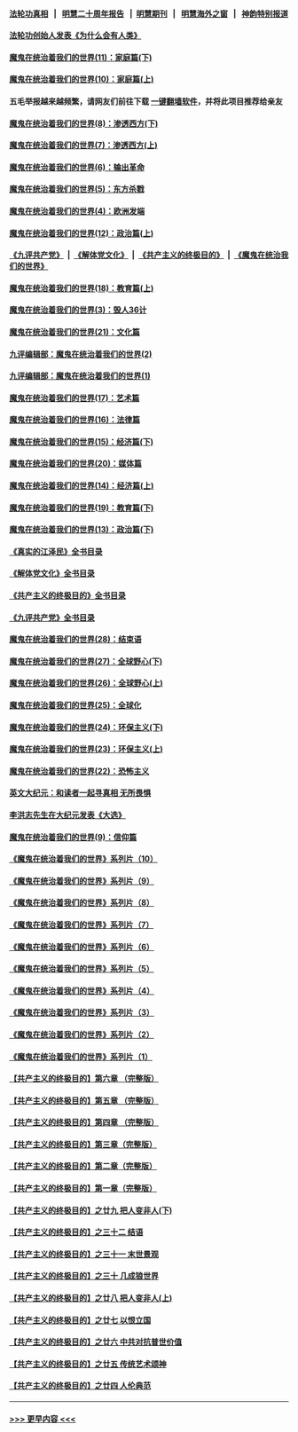 #### [法轮功真相](https://github.com/gfw-breaker/truth/blob/master/README.md?t=0) &nbsp;&nbsp;|&nbsp;&nbsp; [明慧二十周年报告](https://github.com/gfw-breaker/mh-reports/blob/master/README.md?t=0) &nbsp;&nbsp;|&nbsp;&nbsp;[明慧期刊](https://github.com/gfw-breaker/mh-qikan) &nbsp;&nbsp;|&nbsp;&nbsp; [明慧海外之窗](https://github.com/gfw-breaker/mh-news/blob/master/README.md?t=0) &nbsp;&nbsp;|&nbsp;&nbsp; [神韵特别报道](https://github.com/gfw-breaker/mh-news/blob/master/shenyun.md?t=0)
#### [法轮功创始人发表《为什么会有人类》](../pages/nsc422/n13912117.md?t=03022143) 
#### [魔鬼在统治着我们的世界(11)：家庭篇(下)](../pages/nsc422/n10440961.md?t=03022143) 
#### [魔鬼在统治着我们的世界(10)：家庭篇(上)](../pages/nsc422/n10435448.md?t=03022143) 
#### 五毛举报越来越频繁，请网友们前往下载 [一键翻墙软件](https://github.com/gfw-breaker/ssr-accounts)，并将此项目推荐给亲友
#### [魔鬼在统治着我们的世界(8)：渗透西方(下)](../pages/nsc422/n10429603.md?t=03022143) 
#### [魔鬼在统治着我们的世界(7)：渗透西方(上)](../pages/nsc422/n10426013.md?t=03022143) 
#### [魔鬼在统治着我们的世界(6)：输出革命](../pages/nsc422/n10421536.md?t=03022143) 
#### [魔鬼在统治着我们的世界(5)：东方杀戮](../pages/nsc422/n10417707.md?t=03022143) 
#### [魔鬼在统治着我们的世界(4)：欧洲发端](../pages/nsc422/n10414890.md?t=03022143) 
#### [魔鬼在统治着我们的世界(12)：政治篇(上)](../pages/nsc422/n10444576.md?t=03022143) 
#### [《九评共产党》](https://github.com/begood0513/9ping.md/blob/master/README.md) &nbsp;|&nbsp; [《解体党文化》](../../../../jtdwh.md/blob/master/README.md)  &nbsp;|&nbsp; [《共产主义的终极目的》](../../../../gczydzjmd.md/blob/master/README.md) &nbsp;|&nbsp; [《魔鬼在统治我们的世界》](../../../../mgztzwmdsj.md/blob/master/README.md) 
#### [魔鬼在统治着我们的世界(18)：教育篇(上)](../pages/nsc422/n10526970.md?t=03022143) 
#### [魔鬼在统治着我们的世界(3)：毁人36计](../pages/nsc422/n10411583.md?t=03022143) 
#### [魔鬼在统治着我们的世界(21)：文化篇](../pages/nsc422/n10597706.md?t=03022143) 
#### [九评编辑部：魔鬼在统治着我们的世界(2)](../pages/nsc422/n10410036.md?t=03022143) 
#### [九评编辑部：魔鬼在统治着我们的世界(1)](../pages/nsc422/n10406825.md?t=03022143) 
#### [魔鬼在统治着我们的世界(17)：艺术篇](../pages/nsc422/n10499093.md?t=03022143) 
#### [魔鬼在统治着我们的世界(16)：法律篇](../pages/nsc422/n10485969.md?t=03022143) 
#### [魔鬼在统治着我们的世界(15)：经济篇(下)](../pages/nsc422/n10469975.md?t=03022143) 
#### [魔鬼在统治着我们的世界(20)：媒体篇](../pages/nsc422/n10586579.md?t=03022143) 
#### [魔鬼在统治着我们的世界(14)：经济篇(上)](../pages/nsc422/n10457370.md?t=03022143) 
#### [魔鬼在统治着我们的世界(19)：教育篇(下)](../pages/nsc422/n10564808.md?t=03022143) 
#### [魔鬼在统治着我们的世界(13)：政治篇(下)](../pages/nsc422/n10448270.md?t=03022143) 
#### [《真实的江泽民》全书目录](../pages/nsc422/n13721399.md?t=03022143) 
#### [《解体党文化》全书目录](../pages/nsc422/n13721157.md?t=03022143) 
#### [《共产主义的终极目的》全书目录](../pages/nsc422/n13721048.md?t=03022143) 
#### [《九评共产党》全书目录](../pages/nsc422/n13708085.md?t=03022143) 
#### [魔鬼在统治着我们的世界(28)：结束语](../pages/nsc422/n10936246.md?t=03022143) 
#### [魔鬼在统治着我们的世界(27)：全球野心(下)](../pages/nsc422/n10928319.md?t=03022143) 
#### [魔鬼在统治着我们的世界(26)：全球野心(上)](../pages/nsc422/n10900318.md?t=03022143) 
#### [魔鬼在统治着我们的世界(25)：全球化](../pages/nsc422/n10788205.md?t=03022143) 
#### [魔鬼在统治着我们的世界(24)：环保主义(下)](../pages/nsc422/n10695307.md?t=03022143) 
#### [魔鬼在统治着我们的世界(23)：环保主义(上)](../pages/nsc422/n10688613.md?t=03022143) 
#### [魔鬼在统治着我们的世界(22)：恐怖主义](../pages/nsc422/n10614727.md?t=03022143) 
#### [英文大纪元：和读者一起寻真相 无所畏惧](../pages/nsc422/n12542027.md?t=03022143) 
#### [李洪志先生在大纪元发表《大选》](../pages/nsc422/n12534746.md?t=03022143) 
#### [魔鬼在统治着我们的世界(9)：信仰篇](../pages/nsc422/n10432159.md?t=03022143) 
#### [《魔鬼在统治着我们的世界》系列片（10）](../pages/nsc422/n12292670.md?t=03022143) 
#### [《魔鬼在统治着我们的世界》系列片（9）](../pages/nsc422/n12290859.md?t=03022143) 
#### [《魔鬼在统治着我们的世界》系列片（8）](../pages/nsc422/n12287445.md?t=03022143) 
#### [《魔鬼在统治着我们的世界》系列片（7）](../pages/nsc422/n12283425.md?t=03022143) 
#### [《魔鬼在统治着我们的世界》系列片（6）](../pages/nsc422/n12282314.md?t=03022143) 
#### [《魔鬼在统治着我们的世界》系列片（5）](../pages/nsc422/n12281419.md?t=03022143) 
#### [《魔鬼在统治着我们的世界》系列片（4）](../pages/nsc422/n12274024.md?t=03022143) 
#### [《魔鬼在统治着我们的世界》系列片（3）](../pages/nsc422/n12271322.md?t=03022143) 
#### [《魔鬼在统治着我们的世界》系列片（2）](../pages/nsc422/n12269049.md?t=03022143) 
#### [《魔鬼在统治着我们的世界》系列片（1）](../pages/nsc422/n12267575.md?t=03022143) 
#### [【共产主义的终极目的】第六章 （完整版）](../pages/nsc422/n11428913.md?t=03022143) 
#### [【共产主义的终极目的】第五章 （完整版）](../pages/nsc422/n11428912.md?t=03022143) 
#### [【共产主义的终极目的】第四章 （完整版）](../pages/nsc422/n11428907.md?t=03022143) 
#### [【共产主义的终极目的】第三章（完整版）](../pages/nsc422/n11428848.md?t=03022143) 
#### [【共产主义的终极目的】第二章（完整版）](../pages/nsc422/n11428831.md?t=03022143) 
#### [【共产主义的终极目的】第一章（完整版）](../pages/nsc422/n11417651.md?t=03022143) 
#### [【共产主义的终极目的】之廿九 把人变非人(下)](../pages/nsc422/n11344140.md?t=03022143) 
#### [【共产主义的终极目的】之三十二 结语](../pages/nsc422/n11360535.md?t=03022143) 
#### [【共产主义的终极目的】之三十一 末世景观](../pages/nsc422/n11351129.md?t=03022143) 
#### [【共产主义的终极目的】之三十 几成狼世界](../pages/nsc422/n11348280.md?t=03022143) 
#### [【共产主义的终极目的】之廿八 把人变非人(上)](../pages/nsc422/n11340492.md?t=03022143) 
#### [【共产主义的终极目的】之廿七 以恨立国](../pages/nsc422/n11336944.md?t=03022143) 
#### [【共产主义的终极目的】之廿六 中共对抗普世价值](../pages/nsc422/n11324785.md?t=03022143) 
#### [【共产主义的终极目的】之廿五 传统艺术颂神](../pages/nsc422/n11296396.md?t=03022143) 
#### [【共产主义的终极目的】之廿四 人伦典范](../pages/nsc422/n11296397.md?t=03022143) 

----
#### [ >>> 更早内容 <<< ](../indexes/nsc422-earlier.md)

